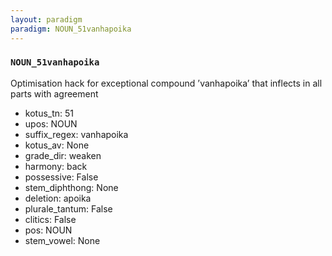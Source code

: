 ```yaml
---
layout: paradigm
paradigm: NOUN_51vanhapoika
---
```

### ` NOUN_51vanhapoika `

Optimisation hack for exceptional compound ’vanhapoika’ that inflects in all parts with agreement
* kotus_tn: 51
* upos: NOUN
* suffix_regex: vanhapoika
* kotus_av: None
* grade_dir: weaken
* harmony: back
* possessive: False
* stem_diphthong: None
* deletion: apoika
* plurale_tantum: False
* clitics: False
* pos: NOUN
* stem_vowel: None
